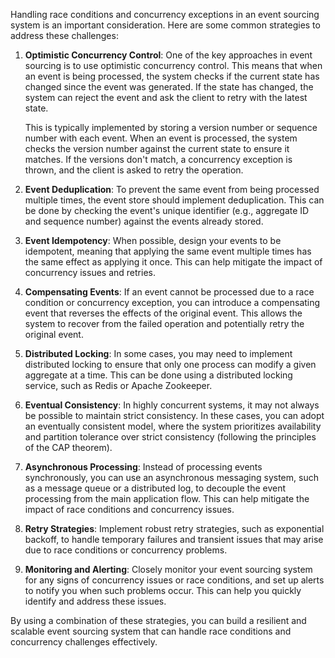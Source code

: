 Handling race conditions and concurrency exceptions in an event sourcing system is an important consideration. Here are some common strategies to address these challenges:

1. **Optimistic Concurrency Control**: One of the key approaches in event sourcing is to use optimistic concurrency control. This means that when an event is being processed, the system checks if the current state has changed since the event was generated. If the state has changed, the system can reject the event and ask the client to retry with the latest state.

   This is typically implemented by storing a version number or sequence number with each event. When an event is processed, the system checks the version number against the current state to ensure it matches. If the versions don't match, a concurrency exception is thrown, and the client is asked to retry the operation.

2. **Event Deduplication**: To prevent the same event from being processed multiple times, the event store should implement deduplication. This can be done by checking the event's unique identifier (e.g., aggregate ID and sequence number) against the events already stored.

3. **Event Idempotency**: When possible, design your events to be idempotent, meaning that applying the same event multiple times has the same effect as applying it once. This can help mitigate the impact of concurrency issues and retries.

4. **Compensating Events**: If an event cannot be processed due to a race condition or concurrency exception, you can introduce a compensating event that reverses the effects of the original event. This allows the system to recover from the failed operation and potentially retry the original event.

5. **Distributed Locking**: In some cases, you may need to implement distributed locking to ensure that only one process can modify a given aggregate at a time. This can be done using a distributed locking service, such as Redis or Apache Zookeeper.

6. **Eventual Consistency**: In highly concurrent systems, it may not always be possible to maintain strict consistency. In these cases, you can adopt an eventually consistent model, where the system prioritizes availability and partition tolerance over strict consistency (following the principles of the CAP theorem).

7. **Asynchronous Processing**: Instead of processing events synchronously, you can use an asynchronous messaging system, such as a message queue or a distributed log, to decouple the event processing from the main application flow. This can help mitigate the impact of race conditions and concurrency issues.

8. **Retry Strategies**: Implement robust retry strategies, such as exponential backoff, to handle temporary failures and transient issues that may arise due to race conditions or concurrency problems.

9. **Monitoring and Alerting**: Closely monitor your event sourcing system for any signs of concurrency issues or race conditions, and set up alerts to notify you when such problems occur. This can help you quickly identify and address these issues.

By using a combination of these strategies, you can build a resilient and scalable event sourcing system that can handle race conditions and concurrency challenges effectively.